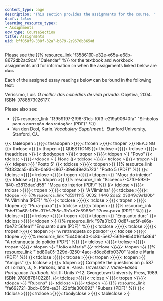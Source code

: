 ```yaml
---
content_type: page
description: 'This section provides the assignments for the course. '
draft: false
learning_resource_types:
- Assignments
ocw_type: CourseSection
title: Assignments
uid: bff058f9-038f-32a7-b679-2a9670b3658d
---
```

Please see the {{% resource_link "f3586190-e32e-e65a-e68b-8672db2ac9ca" "Calendar" %}} for the textbook and workbook assignments and for information on when the assignments linked below are due.

Each of the assigned essay readings below can be found in the following text:

Verissimo, Luís. *O melhor das comédias da vida privada.* Objetiva, 2004. ISBN: 9788573026177.

Please also see:

- {{% resource_link "13959197-2f96-31eb-f0f3-e219a90640fa" "Símbolos para a correção das redações (PDF)" %}}
- Van den Dool, Karin. *Vocabulary Supplement*.  Stanford University, Stanford, CA. 

{{< tableopen >}}{{< theadopen >}}{{< tropen >}}{{< thopen >}}
READING
{{< thclose >}}{{< thopen >}}
QUESTIONS
{{< thclose >}}{{< trclose >}}{{< theadclose >}}{{< tbodyopen >}}{{< tropen >}}{{< tdopen >}}
"Povo"
{{< tdclose >}}{{< tdopen >}}
None
{{< tdclose >}}{{< trclose >}}{{< tropen >}}{{< tdopen >}}
"Posto 5"
{{< tdclose >}}{{< tdopen >}}
{{% resource_link "8f333ca5-4b7b-0a93-d867-39e849e2b723" "Posto 5 (PDF)" %}}
{{< tdclose >}}{{< trclose >}}{{< tropen >}}{{< tdopen >}}
"Moça do interior"
{{< tdclose >}}{{< tdopen >}}
{{% resource_link "8cceecc7-47f0-5930-1f40-c3813dac1d55" "Moça do interior (PDF)" %}}
{{< tdclose >}}{{< trclose >}}{{< tropen >}}{{< tdopen >}}
"A Vilminha"
{{< tdclose >}}{{< tdopen >}}
{{% resource_link "d5911115-8032-1446-2de2-39849c9a1d0b" "A Vilminha (PDF)" %}}
{{< tdclose >}}{{< trclose >}}{{< tropen >}}{{< tdopen >}}
"Puxa-puxa"
{{< tdclose >}}{{< tdopen >}}
{{% resource_link "bbd79a68-1d7d-97bf-2b5c-9b1ad2c5985e" "Puxa-puxa (PDF)" %}}
{{< tdclose >}}{{< trclose >}}{{< tropen >}}{{< tdopen >}}
"Enquanto dure"
{{< tdclose >}}{{< tdopen >}}
{{% resource_link "97a31c03-0d87-ac5f-e66a-fbe72156fea1" "Enquanto dure (PDF)" %}}
{{< tdclose >}}{{< trclose >}}{{< tropen >}}{{< tdopen >}}
"A retranqueta do polidor"
{{< tdclose >}}{{< tdopen >}}
{{% resource_link "5d406c40-0c8b-5e87-56f6-6540161fa864" "A retranqueta do polidor (PDF)" %}}
{{< tdclose >}}{{< trclose >}}{{< tropen >}}{{< tdopen >}}
"João e Maria"
{{< tdclose >}}{{< tdopen >}}
{{% resource_link "1bd80a05-329d-0250-4ace-d8ce8dfb0370" "João e Maria (PDF)" %}}
{{< tdclose >}}{{< trclose >}}{{< tropen >}}{{< tdopen >}}
"Amigos"
{{< tdclose >}}{{< tdopen >}}
Complete the questions on p. 587 of Tolman, J., N. Parsons, and R. Paiva. *Travessia: A Video-Based Portuguese Textbook.* Vol. II: Units 7-12. Georgetown University Press, 1989. ISBN: 9780878402281.
{{< tdclose >}}{{< trclose >}}{{< tropen >}}{{< tdopen >}}
"Rubens"
{{< tdclose >}}{{< tdopen >}}
{{% resource_link "fa692721-3bdb-05fd-ea31-22bfde300692" "Rubens (PDF)" %}}
{{< tdclose >}}{{< trclose >}}{{< tbodyclose >}}{{< tableclose >}}